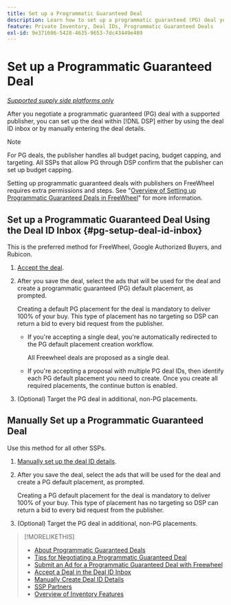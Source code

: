 ```yaml
---
title: Set up a Programmatic Guaranteed Deal
description: Learn how to set up a programmatic guaranteed (PG) deal you've negotiated with a publisher.
feature: Private Inventory, Deal IDs, Programmatic Guaranteed Deals
exl-id: 9e371606-5428-4635-9653-7dc43449e489
---
```

# Set up a Programmatic Guaranteed Deal

*[Supported supply side platforms only](programmatic-guaranteed-about.md)*

After you negotiate a programmatic guaranteed (PG) deal with a supported publisher, you can set up the deal within [!DNL DSP] either by using the deal ID inbox or by manually entering the deal details.

>[!NOTE]
>
> For PG deals, the publisher handles all budget pacing, budget capping, and targeting. All SSPs that allow PG through DSP confirm that the publisher can set up budget capping.
>
> Setting up programmatic guaranteed deals with publishers on FreeWheel requires extra permissions and steps. See "[Overview of Setting up Programmatic Guaranteed Deals in FreeWheel](freewheel-overview.md)" for more information.

## Set up a Programmatic Guaranteed Deal Using the Deal ID Inbox {#pg-setup-deal-id-inbox}

This is the preferred method for FreeWheel, Google Authorized Buyers, and Rubicon.

1. [Accept the deal](deal-id-inbox-accept.md).

1. After you save the deal, select the ads that will be used for the deal and create a programmatic guaranteed (PG) default placement, as prompted.

   Creating a default PG placement for the deal is mandatory to deliver 100% of your buy. This type of placement has no targeting so DSP can return a bid to every bid request from the publisher.
   
   * If you're accepting a single deal, you're automatically redirected to the PG default placement creation workflow.

     All Freewheel deals are proposed as a single deal.
   
   * If you're accepting a proposal with multiple PG deal IDs, then identify each PG default placement you need to create. Once you create all required placements, the continue button is enabled.

1. (Optional) Target the PG deal in additional, non-PG placements.

## Manually Set up a Programmatic Guaranteed Deal

Use this method for all other SSPs.

1. [Manually set up the deal ID details](deal-id-create.md).

1. After you save the deal, select the ads that will be used for the deal and create a PG default placement, as prompted.

   Creating a PG default placement for the deal is mandatory to deliver 100% of your buy. This type of placement has no targeting so DSP can return a bid to every bid request from the publisher.

1. (Optional) Target the PG deal in additional, non-PG placements.

>[!MORELIKETHIS]
>
>* [About Programmatic Guaranteed Deals](programmatic-guaranteed-about.md)
>* [Tips for Negotiating a Programmatic Guaranteed Deal](/help/dsp/inventory/programmatic-guaranteed-tips.md)
>* [Submit an Ad for a Programmatic Guaranteed Deal with Freewheel](freewheel-submit.md)
>* [Accept a Deal in the Deal ID Inbox](deal-id-inbox-accept.md)
>* [Manually Create Deal ID Details](deal-id-create.md)
>* [SSP Partners](ssp-partners.md)
>* [Overview of Inventory Features](inventory-overview.md)
